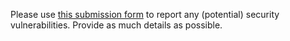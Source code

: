 Please use [this submission form](https://www.nortonlifelock.com/us/en/contact-us/report-a-security-vulnerability/) to report any (potential) security vulnerabilities. Provide as much details as possible.
